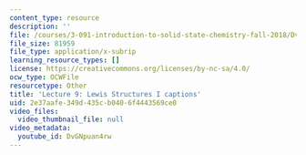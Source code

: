 ```yaml
---
content_type: resource
description: ''
file: /courses/3-091-introduction-to-solid-state-chemistry-fall-2018/DvGNpuan4rw_captions.webvtt
file_size: 81959
file_type: application/x-subrip
learning_resource_types: []
license: https://creativecommons.org/licenses/by-nc-sa/4.0/
ocw_type: OCWFile
resourcetype: Other
title: 'Lecture 9: Lewis Structures I captions'
uid: 2e37aafe-349d-435c-b040-6f4443569ce0
video_files:
  video_thumbnail_file: null
video_metadata:
  youtube_id: DvGNpuan4rw
---
```

